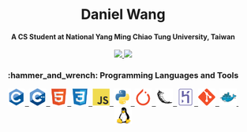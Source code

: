 <h1 align="center">Daniel Wang</h1>

<div align="center">
  <h4 align="center">A CS Student at National Yang Ming Chiao Tung University, Taiwan</h4>
  <a href="https://github.com/DW1209">
    <img src="https://github-readme-stats.vercel.app/api?username=DW1209&show_icons=true&count_private=true&line_height=27" />
  </a>
  <a href="https://github.com/DW1209">
    <img src="https://github-readme-stats.vercel.app/api/top-langs/?username=DW1209&hide=jupyter%20%notebook,html,css&langs_count=3" />
  </a>
</div>

<div align="center">
  <h3 align="center">:hammer_and_wrench: Programming Languages and Tools</h3>
  <!-- C -->
  <a href="https://devdocs.io/c/">
    <img src="https://github.com/devicons/devicon/blob/master/icons/c/c-original.svg" alt="c" width="35" height="35" />&nbsp;
  </a>
  <!-- C++ -->
  <a href="https://devdocs.io/cpp/">
    <img src="https://github.com/devicons/devicon/blob/master/icons/cplusplus/cplusplus-original.svg" alt="cpp" width="35" height="35"/>&nbsp;
  </a>
  <!-- HTML -->
  <a href="https://www.w3schools.com/html/default.asp">
    <img src="https://github.com/devicons/devicon/blob/master/icons/html5/html5-original.svg" alt="html" width="35" height="35"/>&nbsp;
  </a>
  <!-- CSS -->
  <a href="https://www.w3schools.com/css/default.asp">
    <img src="https://github.com/devicons/devicon/blob/master/icons/css3/css3-original.svg" alt="css" width="35" height="35"/>&nbsp;
  </a>
  <!-- JavaScript -->
  <a href="https://www.w3schools.com/js/default.asp">
    <img src="https://github.com/devicons/devicon/blob/master/icons/javascript/javascript-original.svg" alt="javascript" width="35" height="35"/>&nbsp;
  </a>
  <!-- Python -->
  <a href="https://docs.python.org/3/">
    <img src="https://github.com/devicons/devicon/blob/master/icons/python/python-original.svg" alt="python" width="35" height="35"/>&nbsp;
  </a>
  <!-- PyTorch -->
  <a href="https://pytorch.org/docs/stable/index.html">
    <img src="https://github.com/devicons/devicon/blob/master/icons/pytorch/pytorch-original.svg" alt="pytorch" width="35" height="35"/>&nbsp;
  </a>
  <!-- Flask -->
  <a href="https://flask.palletsprojects.com/en/2.2.x/">
    <img src="https://github.com/devicons/devicon/blob/master/icons/flask/flask-original.svg" alt="flask" width="35" height="35"/>&nbsp;
  </a>
  <!-- Heroku -->
  <a href="https://devcenter.heroku.com/categories/reference">
    <img src="https://github.com/devicons/devicon/blob/master/icons/heroku/heroku-original.svg" alt="heroku" width="35" height="35"/>&nbsp;
  </a>
  <!-- Git -->
  <a href="https://git-scm.com/doc">
    <img src="https://github.com/devicons/devicon/blob/master/icons/git/git-original.svg" alt="git" width="35" height="35"/>&nbsp;
  </a>
  <!-- Docker -->
  <a href="https://docs.docker.com/">
    <img src="https://github.com/devicons/devicon/blob/master/icons/docker/docker-original.svg" alt="docker" width="35" height="35"/>&nbsp;
  </a>
  <!-- Linux -->
  <a href="https://www.linux.org/">
    <img src="https://github.com/devicons/devicon/blob/master/icons/linux/linux-original.svg" alt="linux" width="35" height="35"/>
  </a>
</div>
